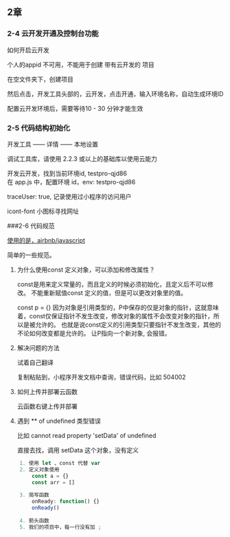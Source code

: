 ## 2章


### 2-4 云开发开通及控制台功能

如何开启云开发


个人的appid 不可用，不能用于创建 带有云开发的 项目

在空文件夹下，创建项目

然后点击，开发工具头部的，云开发，点击开通，输入环境名称，自动生成环境ID

配置云开发环境后，需要等待10 - 30 分钟才能生效



### 2-5 代码结构初始化

开发工具 —— 详情 —— 本地设置

调试工具库，请使用 2.2.3 或以上的基础库以使用云能力




开发云开发，找到当前环境id, testpro-qjd86	
在 app.js 中，配置环境 id，env: testpro-qjd86	


traceUser: true,  记录使用过小程序的访问用户 


icont-font  小图标寻找网址


###2-6 代码规范


[使用的是，airbnb/javascript](https://github.com/shipskunkun/javascript-zh)

简单的一些规范。


1. 为什么使用const 定义对象，可以添加和修改属性？
	
	const是用来定义常量的，而且定义的时候必须初始化，且定义后不可以修改。
	不能重新赋值const 定义的值，但是可以更改对象里的值。
	
	const p = {}
	因为对象是引用类型的，P中保存的仅是对象的指针，这就意味着，const仅保证指针不发生改变，修改对象的属性不会改变对象的指针，所以是被允许的。
	也就是说const定义的引用类型只要指针不发生改变，其他的不论如何改变都是允许的。
	让P指向一个新对象, 会报错。
	
2. 解决问题的方法
	
	试着自己翻译
	
	复制粘贴到，小程序开发文档中查询，错误代码，比如 504002
	
3. 如何上传并部署云函数
	
	 云函数右键上传并部署

4. 遇到 ** of undefined 类型错误
	
	比如 cannot read property 'setData' of undefined
	
	直接去找，调用 setData 这个对象，没有定义

```javascript
	1. 使用 let 、const 代替 var
	2. 定义对象使用 
		const a = {}
		const arr = []
		
	3. 简写函数  
		onReady: function() {}
		onReady()
		
	4. 箭头函数
	5. 我们的项目中，每一行没有加 ;
```




	